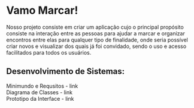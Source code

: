 # Vamo Marcar!
Nosso projeto consiste em criar um aplicação cujo o principal propósito consiste na interação entre as pessoas para ajudar a marcar e organizar encontros entre elas para qualquer tipo de finalidade, onde seria possível criar novos e visualizar dos quais já foi convidado, sendo o uso e acesso facilitados para todos os usuários.
<h2> Desenvolvimento de Sistemas:</h2>
Minimundo e Requsitos - link<br>
Diagrama de Classes - link<br>
Prototipo da Interface - link<br>
